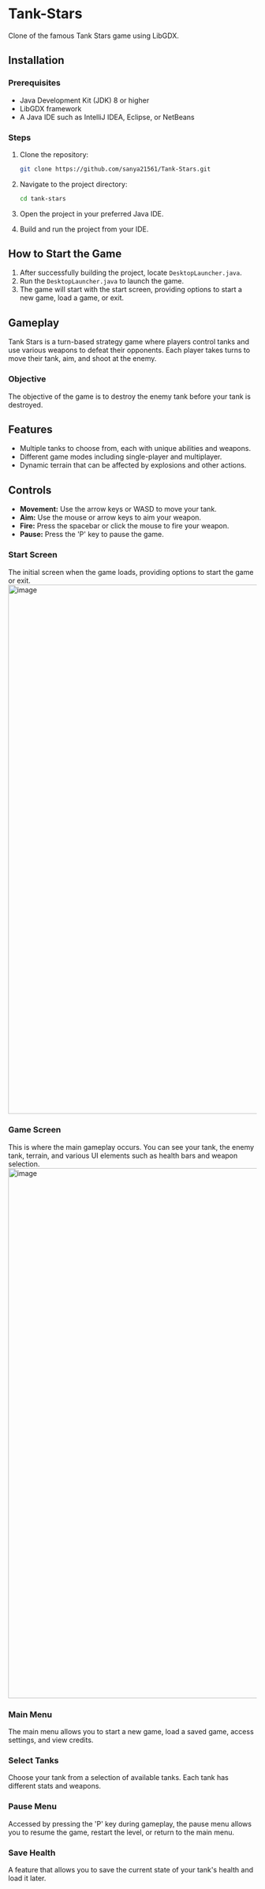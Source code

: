 # Tank-Stars
Clone of the famous Tank Stars game using LibGDX.

## Installation

### Prerequisites

- Java Development Kit (JDK) 8 or higher
- LibGDX framework
- A Java IDE such as IntelliJ IDEA, Eclipse, or NetBeans

### Steps

1. Clone the repository:

   ```bash
   git clone https://github.com/sanya21561/Tank-Stars.git
   ```

2. Navigate to the project directory:

   ```bash
   cd tank-stars
   ```

3. Open the project in your preferred Java IDE.

4. Build and run the project from your IDE.

## How to Start the Game

1. After successfully building the project, locate `DesktopLauncher.java`.
2. Run the `DesktopLauncher.java` to launch the game.
3. The game will start with the start screen, providing options to start a new game, load a game, or exit.

## Gameplay

Tank Stars is a turn-based strategy game where players control tanks and use various weapons to defeat their opponents. Each player takes turns to move their tank, aim, and shoot at the enemy.

### Objective

The objective of the game is to destroy the enemy tank before your tank is destroyed.

## Features

- Multiple tanks to choose from, each with unique abilities and weapons.
- Different game modes including single-player and multiplayer.
- Dynamic terrain that can be affected by explosions and other actions.

## Controls

- **Movement:** Use the arrow keys or WASD to move your tank.
- **Aim:** Use the mouse or arrow keys to aim your weapon.
- **Fire:** Press the spacebar or click the mouse to fire your weapon.
- **Pause:** Press the 'P' key to pause the game.

### Start Screen

The initial screen when the game loads, providing options to start the game or exit.
<img width="1072" alt="image" src="https://github.com/sanya21561/Tank-Stars/assets/108148388/f143892c-73c1-4639-b543-99247a1a8b22">

### Game Screen

This is where the main gameplay occurs. You can see your tank, the enemy tank, terrain, and various UI elements such as health bars and weapon selection.
<img width="1074" alt="image" src="https://github.com/sanya21561/Tank-Stars/assets/108148388/8b4bf4af-c41b-4eea-adc7-274dc326c403">

### Main Menu

The main menu allows you to start a new game, load a saved game, access settings, and view credits.

### Select Tanks

Choose your tank from a selection of available tanks. Each tank has different stats and weapons.

### Pause Menu

Accessed by pressing the 'P' key during gameplay, the pause menu allows you to resume the game, restart the level, or return to the main menu.

### Save Health

A feature that allows you to save the current state of your tank's health and load it later.





